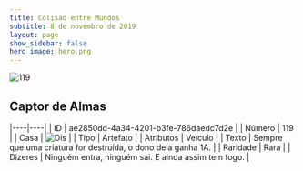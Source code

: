 ```yaml
---
title: Colisão entre Mundos
subtitle: 8 de novembro de 2019
layout: page
show_sidebar: false
hero_image: hero.png
---
```


![119](https://cdn.keyforgegame.com/media/card_front/pt/452_119_65F5W6G7CCV2_pt.png)

## Captor de Almas

|----|----|
| ID | ae2850dd-4a34-4201-b3fe-786daedc7d2e |
| Número | 119 |
| Casa | ![Dis](https://archonarcana.com/images/thumb/e/e8/Dis.png/22px-Dis.png "Dis") |
| Tipo | Artefato |
| Atributos | Veículo |
| Texto | Sempre que uma criatura for destruída, o dono dela ganha 1A. |
| Raridade | Rara |
| Dizeres | Ninguém entra, ninguém sai.  E ainda assim tem fogo. |
